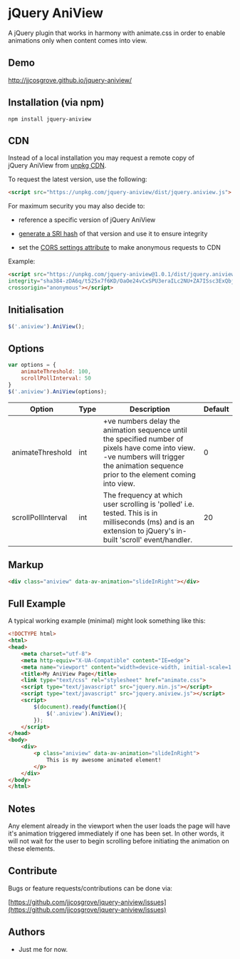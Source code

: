 # jQuery AniView

A jQuery plugin that works in harmony with animate.css in order to enable animations only when content comes into view.

## Demo

http://jjcosgrove.github.io/jquery-aniview/

## Installation (via npm)

```Shell
npm install jquery-aniview
```

## CDN

Instead of a local installation you may request a remote copy of jQuery AniView from [unpkg CDN](https://unpkg.com/).

To request the latest version, use the following:

```HTML
<script src="https://unpkg.com/jquery-aniview/dist/jquery.aniview.js">
```

For maximum security you may also decide to:

* reference a specific version of jQuery AniView

* [generate a SRI hash](https://www.srihash.org/) of that version and use it to ensure integrity

* set the [CORS settings attribute](https://developer.mozilla.org/en-US/docs/Web/HTML/CORS_settings_attributes) to make anonymous requests to CDN

Example:

```HTML
<script src="https://unpkg.com/jquery-aniview@1.0.1/dist/jquery.aniview.js"
integrity="sha384-zDA6q/t525x7f6KD/OaOe24vCxSPU3eraILc2NU+ZA7ISsc3ExQbj8PB56FRMq6H"
crossorigin="anonymous"></script>
```

## Initialisation
```JavaScript
$('.aniview').AniView();
```
## Options
```JavaScript
var options = {
    animateThreshold: 100,
    scrollPollInterval: 50
}
$('.aniview').AniView(options);
```
Option  | Type | Description |  Default
------------- | ------------- | ------------- | -------------
animateThreshold  | int | +ve numbers delay the animation sequence until the specified number of pixels have come into view. -ve numbers will trigger the animation sequence prior to the element coming into view. | 0
scrollPollInterval  | int | The frequency at which user scrolling is 'polled' i.e. tested. This is in milliseconds (ms) and is an extension to jQuery's in-built 'scroll' event/handler. | 20
## Markup
```HTML
<div class="aniview" data-av-animation="slideInRight"></div>
```

## Full Example

A typical working example (minimal) might look something like this:

```HTML
<!DOCTYPE html>
<html>
<head>
    <meta charset="utf-8">
    <meta http-equiv="X-UA-Compatible" content="IE=edge">
    <meta name="viewport" content="width=device-width, initial-scale=1.0" />
    <title>My AniView Page</title>
    <link type="text/css" rel="stylesheet" href="animate.css">
    <script type="text/javascript" src="jquery.min.js"></script>
    <script type="text/javascript" src="jquery.aniview.js"></script>
    <script>
        $(document).ready(function(){
            $('.aniview').AniView();
        });
    </script>
</head>
<body>
    <div>
        <p class="aniview" data-av-animation="slideInRight">
            This is my awesome animated element!
        </p>
    </div>
</body>
</html>
```
## Notes

Any element already in the viewport when the user loads the page will have it's animation triggered immediately if one has been set. In other words, it will not wait for the user to begin scrolling before initiating the animation on these elements.

## Contribute

Bugs or feature requests/contributions can be done via:

[https://github.com/jjcosgrove/jquery-aniview/issues](https://github.com/jjcosgrove/jquery-aniview/issues)

## Authors

* Just me for now.
